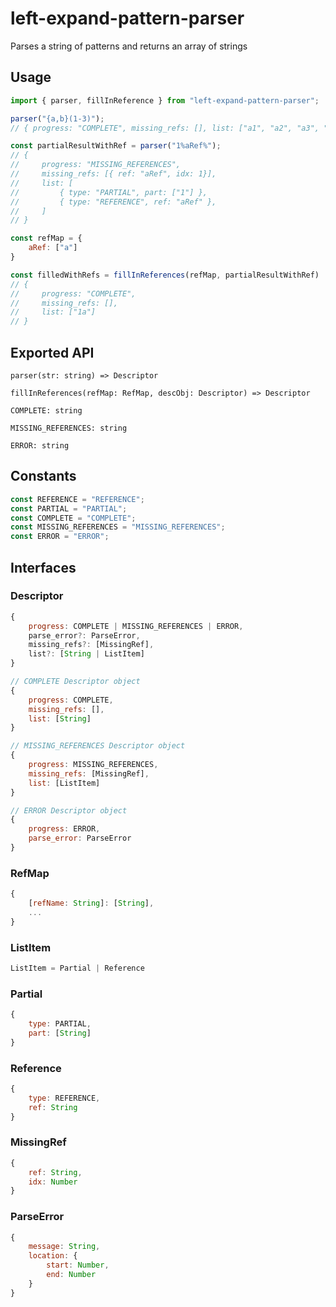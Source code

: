 # left-expand-pattern-parser

Parses a string of patterns and returns an array of strings

## Usage

```javascript
import { parser, fillInReference } from "left-expand-pattern-parser";

parser("{a,b}(1-3)");
// { progress: "COMPLETE", missing_refs: [], list: ["a1", "a2", "a3", "b1", "b2", "b3"] }

const partialResultWithRef = parser("1%aRef%");
// {
//     progress: "MISSING_REFERENCES",
//     missing_refs: [{ ref: "aRef", idx: 1}],
//     list: [
//         { type: "PARTIAL", part: ["1"] },
//         { type: "REFERENCE", ref: "aRef" },
//     ]
// }

const refMap = {
    aRef: ["a"]
}

const filledWithRefs = fillInReferences(refMap, partialResultWithRef)
// {
//     progress: "COMPLETE",
//     missing_refs: [],
//     list: ["1a"]
// }
```

## Exported API

`parser(str: string) => Descriptor`

`fillInReferences(refMap: RefMap, descObj: Descriptor) => Descriptor`

`COMPLETE: string`

`MISSING_REFERENCES: string`

`ERROR: string`

## Constants

```javascript
const REFERENCE = "REFERENCE";
const PARTIAL = "PARTIAL";
const COMPLETE = "COMPLETE";
const MISSING_REFERENCES = "MISSING_REFERENCES";
const ERROR = "ERROR";
```

## Interfaces

### Descriptor

```javascript
{
    progress: COMPLETE | MISSING_REFERENCES | ERROR,
    parse_error?: ParseError,
    missing_refs?: [MissingRef],
    list?: [String | ListItem]
}
```

```javascript
// COMPLETE Descriptor object
{
    progress: COMPLETE,
    missing_refs: [],
    list: [String]
}

// MISSING_REFERENCES Descriptor object
{
    progress: MISSING_REFERENCES,
    missing_refs: [MissingRef],
    list: [ListItem]
}

// ERROR Descriptor object
{
    progress: ERROR,
    parse_error: ParseError
}
```

### RefMap

```javascript
{
    [refName: String]: [String],
    ...
}
```

### ListItem

```javascript
ListItem = Partial | Reference
```

### Partial

```javascript
{
    type: PARTIAL,
    part: [String]
}
```

### Reference

```javascript
{
    type: REFERENCE,
    ref: String
}
```

### MissingRef

```javascript
{
    ref: String,
    idx: Number
}
```

### ParseError

```javascript
{
    message: String,
    location: {
        start: Number,
        end: Number
    }
}
```